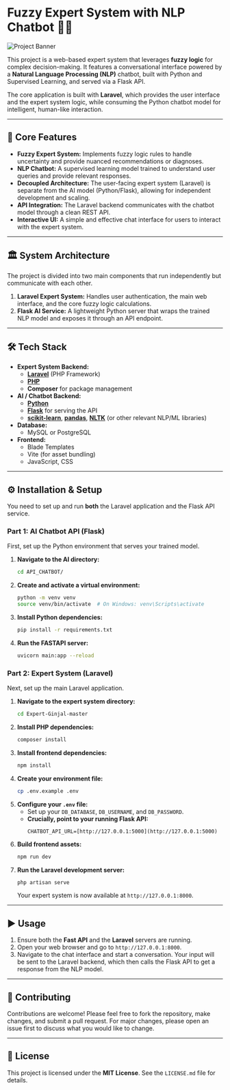 # Fuzzy Expert System with NLP Chatbot 🧠🤖

![Project Banner](https://via.placeholder.com/1000x300.png?text=Fuzzy+Expert+System+&+NLP+Chatbot)

This project is a web-based expert system that leverages **fuzzy logic** for complex decision-making. It features a conversational interface powered by a **Natural Language Processing (NLP)** chatbot, built with Python and Supervised Learning, and served via a Flask API.

The core application is built with **Laravel**, which provides the user interface and the expert system logic, while consuming the Python chatbot model for intelligent, human-like interaction.

---

## 🚀 Core Features

* **Fuzzy Expert System:** Implements fuzzy logic rules to handle uncertainty and provide nuanced recommendations or diagnoses.
* **NLP Chatbot:** A supervised learning model trained to understand user queries and provide relevant responses.
* **Decoupled Architecture:** The user-facing expert system (Laravel) is separate from the AI model (Python/Flask), allowing for independent development and scaling.
* **API Integration:** The Laravel backend communicates with the chatbot model through a clean REST API.
* **Interactive UI:** A simple and effective chat interface for users to interact with the expert system.

---

## 🏛️ System Architecture

The project is divided into two main components that run independently but communicate with each other.


1.  **Laravel Expert System:** Handles user authentication, the main web interface, and the core fuzzy logic calculations.
2.  **Flask AI Service:** A lightweight Python server that wraps the trained NLP model and exposes it through an API endpoint.

---

## 🛠️ Tech Stack

* **Expert System Backend:**
    * [**Laravel**](https://laravel.com/) (PHP Framework)
    * [**PHP**](https://www.php.net/)
    * **Composer** for package management
* **AI / Chatbot Backend:**
    * [**Python**](https.python.org/)
    * [**Flask**](https://flask.palletsprojects.com/) for serving the API
    * [**scikit-learn**](https://scikit-learn.org/), [**pandas**](https://pandas.pydata.org/), [**NLTK**](https://www.nltk.org/) (or other relevant NLP/ML libraries)
* **Database:**
    * MySQL or PostgreSQL
* **Frontend:**
    * Blade Templates
    * Vite (for asset bundling)
    * JavaScript, CSS

---

## ⚙️ Installation & Setup

You need to set up and run **both** the Laravel application and the Flask API service.

### Part 1: AI Chatbot API (Flask)

First, set up the Python environment that serves your trained model.

1.  **Navigate to the AI directory:**
    ```bash
    cd API_CHATBOT/
    ```
2.  **Create and activate a virtual environment:**
    ```bash
    python -m venv venv
    source venv/bin/activate  # On Windows: venv\Scripts\activate
    ```
3.  **Install Python dependencies:**
    ```bash
    pip install -r requirements.txt
    ```
4.  **Run the FASTAPI server:**
    ```bash
    uvicorn main:app --reload
    ```

### Part 2: Expert System (Laravel)

Next, set up the main Laravel application.

1.  **Navigate to the expert system directory:**
    ```bash
    cd Expert-Ginjal-master
    ```
2.  **Install PHP dependencies:**
    ```bash
    composer install
    ```
3.  **Install frontend dependencies:**
    ```bash
    npm install
    ```
4.  **Create your environment file:**
    ```bash
    cp .env.example .env
    ```
5.  **Configure your `.env` file:**
    * Set up your `DB_DATABASE`, `DB_USERNAME`, and `DB_PASSWORD`.
    * **Crucially, point to your running Flask API:**
        ```env
        CHATBOT_API_URL=[http://127.0.0.1:5000](http://127.0.0.1:5000)
        ```
6.  **Build frontend assets:**
    ```bash
    npm run dev
    ```
7.  **Run the Laravel development server:**
    ```bash
    php artisan serve
    ```
    Your expert system is now available at `http://127.0.0.1:8000`.

---

## ▶️ Usage

1.  Ensure both the **Fast API** and the **Laravel** servers are running.
2.  Open your web browser and go to `http://127.0.0.1:8000`.
3.  Navigate to the chat interface and start a conversation. Your input will be sent to the Laravel backend, which then calls the Flask API to get a response from the NLP model.

---



## 🤝 Contributing

Contributions are welcome! Please feel free to fork the repository, make changes, and submit a pull request. For major changes, please open an issue first to discuss what you would like to change.

---

## 📜 License

This project is licensed under the **MIT License**. See the `LICENSE.md` file for details.
